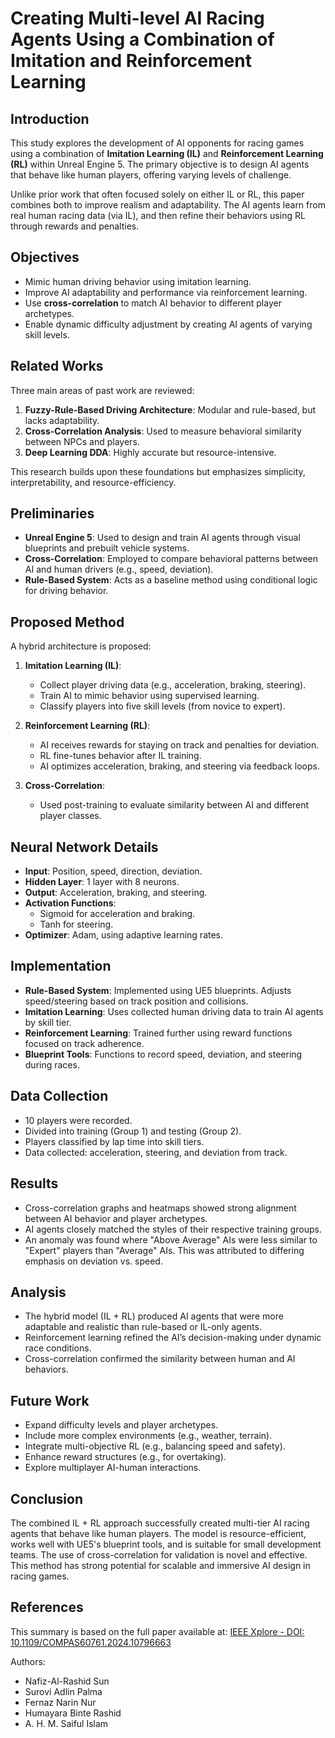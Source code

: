 # Creating Multi-level AI Racing Agents Using a Combination of Imitation and Reinforcement Learning

## Introduction

This study explores the development of AI opponents for racing games using a combination of **Imitation Learning (IL)** and **Reinforcement Learning (RL)** within Unreal Engine 5. The primary objective is to design AI agents that behave like human players, offering varying levels of challenge.

Unlike prior work that often focused solely on either IL or RL, this paper combines both to improve realism and adaptability. The AI agents learn from real human racing data (via IL), and then refine their behaviors using RL through rewards and penalties.

## Objectives

- Mimic human driving behavior using imitation learning.
- Improve AI adaptability and performance via reinforcement learning.
- Use **cross-correlation** to match AI behavior to different player archetypes.
- Enable dynamic difficulty adjustment by creating AI agents of varying skill levels.

## Related Works

Three main areas of past work are reviewed:

1. **Fuzzy-Rule-Based Driving Architecture**: Modular and rule-based, but lacks adaptability.
2. **Cross-Correlation Analysis**: Used to measure behavioral similarity between NPCs and players.
3. **Deep Learning DDA**: Highly accurate but resource-intensive.

This research builds upon these foundations but emphasizes simplicity, interpretability, and resource-efficiency.

## Preliminaries

- **Unreal Engine 5**: Used to design and train AI agents through visual blueprints and prebuilt vehicle systems.
- **Cross-Correlation**: Employed to compare behavioral patterns between AI and human drivers (e.g., speed, deviation).
- **Rule-Based System**: Acts as a baseline method using conditional logic for driving behavior.

## Proposed Method

A hybrid architecture is proposed:

1. **Imitation Learning (IL)**: 
   - Collect player driving data (e.g., acceleration, braking, steering).
   - Train AI to mimic behavior using supervised learning.
   - Classify players into five skill levels (from novice to expert).

2. **Reinforcement Learning (RL)**:
   - AI receives rewards for staying on track and penalties for deviation.
   - RL fine-tunes behavior after IL training.
   - AI optimizes acceleration, braking, and steering via feedback loops.

3. **Cross-Correlation**:
   - Used post-training to evaluate similarity between AI and different player classes.

## Neural Network Details

- **Input**: Position, speed, direction, deviation.
- **Hidden Layer**: 1 layer with 8 neurons.
- **Output**: Acceleration, braking, and steering.
- **Activation Functions**:
  - Sigmoid for acceleration and braking.
  - Tanh for steering.
- **Optimizer**: Adam, using adaptive learning rates.

## Implementation

- **Rule-Based System**: Implemented using UE5 blueprints. Adjusts speed/steering based on track position and collisions.
- **Imitation Learning**: Uses collected human driving data to train AI agents by skill tier.
- **Reinforcement Learning**: Trained further using reward functions focused on track adherence.
- **Blueprint Tools**: Functions to record speed, deviation, and steering during races.

## Data Collection

- 10 players were recorded.
- Divided into training (Group 1) and testing (Group 2).
- Players classified by lap time into skill tiers.
- Data collected: acceleration, steering, and deviation from track.

## Results

- Cross-correlation graphs and heatmaps showed strong alignment between AI behavior and player archetypes.
- AI agents closely matched the styles of their respective training groups.
- An anomaly was found where "Above Average" AIs were less similar to "Expert" players than "Average" AIs. This was attributed to differing emphasis on deviation vs. speed.

## Analysis

- The hybrid model (IL + RL) produced AI agents that were more adaptable and realistic than rule-based or IL-only agents.
- Reinforcement learning refined the AI’s decision-making under dynamic race conditions.
- Cross-correlation confirmed the similarity between human and AI behaviors.

## Future Work

- Expand difficulty levels and player archetypes.
- Include more complex environments (e.g., weather, terrain).
- Integrate multi-objective RL (e.g., balancing speed and safety).
- Enhance reward structures (e.g., for overtaking).
- Explore multiplayer AI-human interactions.

## Conclusion

The combined IL + RL approach successfully created multi-tier AI racing agents that behave like human players. The model is resource-efficient, works well with UE5's blueprint tools, and is suitable for small development teams. The use of cross-correlation for validation is novel and effective. This method has strong potential for scalable and immersive AI design in racing games.

## References

This summary is based on the full paper available at:
[IEEE Xplore - DOI: 10.1109/COMPAS60761.2024.10796663](https://www.researchgate.net/publication/387238166)

Authors:
- Nafiz-Al-Rashid Sun
- Surovi Adlin Palma
- Fernaz Narin Nur
- Humayara Binte Rashid
- A. H. M. Saiful Islam
